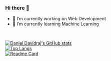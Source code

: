 ### Hi there 👋
- 🔭 I’m currently working on Web Development
- 🌱 I’m currently learning Machine Learning
<!-- - 👯 I’m looking to collaborate on ...
- 🤔 I’m looking for help with ...
- 💬 Ask me about ... 
- 📫 How to reach me: ...
- 😄 Pronouns: ...
- ⚡ Fun fact: ... -->
<br>

[![Daniel Davidraj's GitHub stats](https://github-readme-stats.vercel.app/api?username=danieldavidraj&show_icons=true&bg_color=0,000000,FF0000&&text_color=fff&title_color=fff&include_all_commits=true)](https://github.com/danieldavidraj/danieldavidraj/)<br>
[![Top Langs](https://github-readme-stats.vercel.app/api/top-langs/?username=danieldavidraj&langs_count=10&layout=compact)](https://github.com/danieldavidraj/danieldavidraj/)<br>
[![Readme Card](https://github-readme-stats.vercel.app/api/pin/?username=danieldavidraj&repo=Freepathshala)](https://github.com/danieldavidraj/danieldavidraj/)
